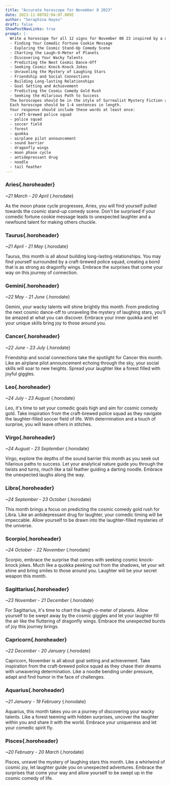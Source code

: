 ```yaml
---
title: "Accurate horoscope for November 8 2023"
date: 2023-11-08T02:04:07.809Z
author: "Seraphina Hayes"
draft: false
ShowPostNavLinks: true
prompt: |-
  Write a horoscope for all 12 signs for November 08 23 inspired by a different focus for each. Ensure you do not include the focus in the response:
  - Finding Your Comedic Fortune Cookie Message
  - Exploring the Cosmic Stand-Up Comedy Scene
  - Charting the Laugh-O-Meter of Planets
  - Discovering Your Wacky Talents
  - Predicting the Next Cosmic Dance-Off
  - Seeking Cosmic Knock-Knock Jokes
  - Unraveling the Mystery of Laughing Stars
  - Friendship and Social Connections
  - Building Long-lasting Relationships
  - Goal Setting and Achievement
  - Predicting the Cosmic Comedy Gold Rush
  - Seeking the Hilarious Path to Success
  The horoscopes should be in the style of Surrealist Mystery Fiction and the mood of surprise
  Each horoscope should be 1-4 sentences in length.
  Your response should include these words at least once:
  - craft-brewed police squad
  - police squad
  - soccer field
  - forest
  - quokka
  - airplane pilot announcement
  - sound barrier
  - dragonfly wings
  - moon phase cycle
  - antidepressant drug
  - noodle
  - tail feather
---
```


### Aries{.horoheader}

*~21 March - 20 April*
{.horodate}

As the moon phase cycle progresses, Aries, you will find yourself pulled towards the cosmic stand-up comedy scene. Don't be surprised if your comedic fortune cookie message leads to unexpected laughter and a newfound talent for making others chuckle.


### Taurus{.horoheader}

*~21 April - 21 May*
{.horodate}

Taurus, this month is all about building long-lasting relationships. You may find yourself surrounded by a craft-brewed police squad, creating a bond that is as strong as dragonfly wings. Embrace the surprises that come your way on this journey of connection.


### Gemini{.horoheader}

*~22 May - 21 June*
{.horodate}

Gemini, your wacky talents will shine brightly this month. From predicting the next cosmic dance-off to unraveling the mystery of laughing stars, you'll be amazed at what you can discover. Embrace your inner quokka and let your unique skills bring joy to those around you.


### Cancer{.horoheader}

*~22 June - 23 July*
{.horodate}

Friendship and social connections take the spotlight for Cancer this month. Like an airplane pilot announcement echoing through the sky, your social skills will soar to new heights. Spread your laughter like a forest filled with joyful giggles.


### Leo{.horoheader}

*~24 July - 23 August*
{.horodate}

Leo, it's time to set your comedic goals high and aim for cosmic comedy gold. Take inspiration from the craft-brewed police squad as they navigate the laughter-filled soccer field of life. With determination and a touch of surprise, you will leave others in stitches.


### Virgo{.horoheader}

*~24 August - 23 September*
{.horodate}

Virgo, explore the depths of the sound barrier this month as you seek out hilarious paths to success. Let your analytical nature guide you through the twists and turns, much like a tail feather guiding a darting noodle. Embrace the unexpected laughs along the way.


### Libra{.horoheader}

*~24 September - 23 October*
{.horodate}

This month brings a focus on predicting the cosmic comedy gold rush for Libra. Like an antidepressant drug for laughter, your comedic timing will be impeccable. Allow yourself to be drawn into the laughter-filled mysteries of the universe.


### Scorpio{.horoheader}

*~24 October - 22 November*
{.horodate}

Scorpio, embrace the surprise that comes with seeking cosmic knock-knock jokes. Much like a quokka peeking out from the shadows, let your wit shine and bring smiles to those around you. Laughter will be your secret weapon this month.


### Sagittarius{.horoheader}

*~23 November - 21 December*
{.horodate}

For Sagittarius, it's time to chart the laugh-o-meter of planets. Allow yourself to be swept away by the cosmic giggles and let your laughter fill the air like the fluttering of dragonfly wings. Embrace the unexpected bursts of joy this journey brings.


### Capricorn{.horoheader}

*~22 December - 20 January*
{.horodate}

Capricorn, November is all about goal setting and achievement. Take inspiration from the craft-brewed police squad as they chase their dreams with unwavering determination. Like a noodle bending under pressure, adapt and find humor in the face of challenges.


### Aquarius{.horoheader}

*~21 January - 19 February*
{.horodate}

Aquarius, this month takes you on a journey of discovering your wacky talents. Like a forest teeming with hidden surprises, uncover the laughter within you and share it with the world. Embrace your uniqueness and let your comedic spirit fly.


### Pisces{.horoheader}

*~20 February - 20 March*
{.horodate}

Pisces, unravel the mystery of laughing stars this month. Like a whirlwind of cosmic joy, let laughter guide you on unexpected adventures. Embrace the surprises that come your way and allow yourself to be swept up in the cosmic comedy of life.

